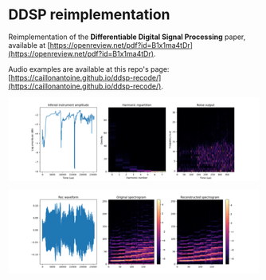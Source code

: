 # DDSP reimplementation

Reimplementation of the **Differentiable Digital Signal Processing** paper, available at [https://openreview.net/pdf?id=B1x1ma4tDr](https://openreview.net/pdf?id=B1x1ma4tDr).

Audio examples are available at this repo's page: [https://caillonantoine.github.io/ddsp-recode/](https://caillonantoine.github.io/ddsp-recode/).

![infered parameters](showcase/infered_parameters.png)

![reconstruction](showcase/reconstruction.png)

